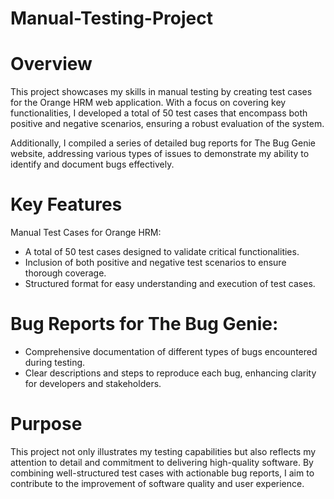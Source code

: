 # Manual-Testing-Project

# Overview
This project showcases my skills in manual testing by creating test cases for the Orange HRM web application. With a focus on covering key functionalities, I developed a total of 50 test cases that encompass both positive and negative scenarios, ensuring a robust evaluation of the system.

Additionally, I compiled a series of detailed bug reports for The Bug Genie website, addressing various types of issues to demonstrate my ability to identify and document bugs effectively.

# Key Features
Manual Test Cases for Orange HRM:
- A total of 50 test cases designed to validate critical functionalities.
- Inclusion of both positive and negative test scenarios to ensure thorough coverage.
- Structured format for easy understanding and execution of test cases.

# Bug Reports for The Bug Genie:
- Comprehensive documentation of different types of bugs encountered during testing.
- Clear descriptions and steps to reproduce each bug, enhancing clarity for developers and stakeholders.
  
# Purpose
This project not only illustrates my testing capabilities but also reflects my attention to detail and commitment to delivering high-quality software. By combining well-structured test cases with actionable bug reports, I aim to contribute to the improvement of software quality and user experience.


